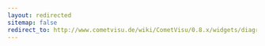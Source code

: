 ```yaml
---
layout: redirected
sitemap: false
redirect_to: http://www.cometvisu.de/wiki/CometVisu/0.8.x/widgets/diagramm_info/de/
---
```


